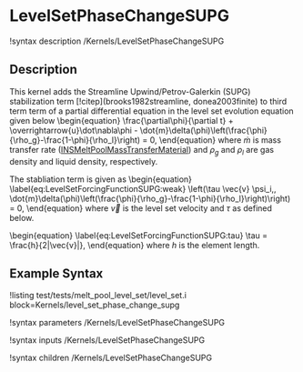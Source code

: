 # LevelSetPhaseChangeSUPG

!syntax description /Kernels/LevelSetPhaseChangeSUPG

## Description

This kernel adds the Streamline Upwind/Petrov-Galerkin (SUPG) stabilization term [!citep](brooks1982streamline, donea2003finite) to third term term of a partial differential equation in the level set evolution equation given below
\begin{equation}
\frac{\partial\phi}{\partial t} + \overrightarrow{u}\dot\nabla\phi - \dot{m}\delta(\phi)\left(\frac{\phi}{\rho_g}-\frac{1-\phi}{\rho_l}\right) = 0,
\end{equation}
where $\dot{m}$ is mass transfer rate ([INSMeltPoolMassTransferMaterial](/INSMeltPoolMassTransferMaterial.md)) and $\rho_g$ and $\rho_l$ are gas density and liquid density, respectively.

The stabliation term is given as
\begin{equation}
\label{eq:LevelSetForcingFunctionSUPG:weak}
\left(\tau \vec{v} \psi_i,\, \dot{m}\delta(\phi)\left(\frac{\phi}{\rho_g}-\frac{1-\phi}{\rho_l}\right)\right) = 0,
\end{equation}
where $\vec{v}$ is the level set velocity and $\tau$ as defined below.

\begin{equation}
\label{eq:LevelSetForcingFunctionSUPG:tau}
\tau = \frac{h}{2\|\vec{v}\|},
\end{equation}
where $h$ is the element length.

## Example Syntax

!listing test/tests/melt_pool_level_set/level_set.i block=Kernels/level_set_phase_change_supg

!syntax parameters /Kernels/LevelSetPhaseChangeSUPG

!syntax inputs /Kernels/LevelSetPhaseChangeSUPG

!syntax children /Kernels/LevelSetPhaseChangeSUPG
